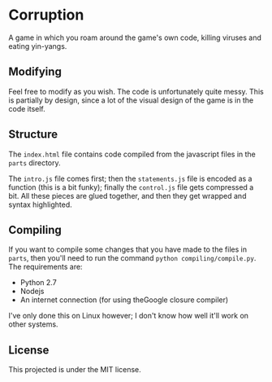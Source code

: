 Corruption
==========

A game in which you roam around the game's own code, killing viruses and eating 
yin-yangs.


Modifying
---------

Feel free to modify as you wish. The code is unfortunately quite messy. This is
partially by design, since a lot of the visual design of the game is in the code
itself.


Structure
---------

The `index.html` file contains code compiled from the javascript files in the 
`parts` directory. 

The `intro.js` file comes first; then the `statements.js`  file is encoded as a
function (this is a bit funky); finally the `control.js` file gets compressed a
bit. All these pieces are glued together, and then they get wrapped and syntax
highlighted.


Compiling
---------

If you want to compile some changes that you have made to the files in `parts`,
then you'll need to run the command `python compiling/compile.py`. The
requirements are:
 - Python 2.7
 - Nodejs
 - An internet connection (for using theGoogle closure compiler)

I've only done this on Linux however; I don't know how well it'll work on other
systems.


License
-------
This projected is under the MIT license.